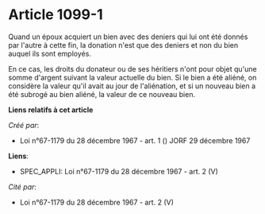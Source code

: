 # Article 1099-1

Quand un époux acquiert un bien avec des deniers qui lui ont été donnés par l'autre à cette fin, la donation n'est que des
deniers et non du bien auquel ils sont employés.

En ce cas, les droits du donateur ou de ses héritiers n'ont pour objet qu'une somme d'argent suivant la valeur actuelle du
bien. Si le bien a été aliéné, on considère la valeur qu'il avait au jour de l'aliénation, et si un nouveau bien a été
subrogé au bien aliéné, la valeur de ce nouveau bien.

**Liens relatifs à cet article**

_Créé par_:

  - Loi n°67-1179 du 28 décembre 1967 - art. 1 () JORF 29 décembre 1967

**Liens**:

  - SPEC_APPLI: Loi n°67-1179 du 28 décembre 1967 - art. 2 (V)

_Cité par_:

  - Loi n°67-1179 du 28 décembre 1967 - art. 2 (V)
